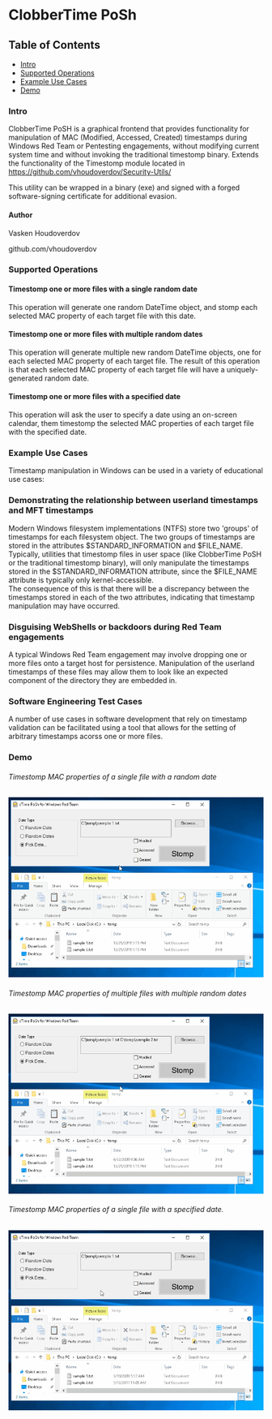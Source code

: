 # ClobberTime PoSh

## Table of Contents
* [Intro](#intro)
* [Supported Operations](#operations)
* [Example Use Cases](#use-cases)
* [Demo](#demo)

### <a name="intro"></a>Intro
ClobberTime PoSH is a graphical frontend that provides functionality for manipulation of MAC (Modified, Accessed, Created) timestamps during Windows Red Team or Pentesting engagements, without modifying current system time and without invoking the traditional timestomp binary.  Extends the functionality of the Timestomp module located in https://github.com/vhoudoverdov/Security-Utils/

This utility can be wrapped in a binary (exe) and signed with a forged software-signing certificate for additional evasion.

#### Author
Vasken Houdoverdov

github.com/vhoudoverdov

### <a name="operations"></a>Supported Operations
#### Timestomp one or more files with a single random date
This operation will generate one random DateTime object, and stomp each selected MAC property of each target file with this date.

#### Timestomp one or more files with multiple random dates
This operation will generate multiple new random DateTime objects, one for each selected MAC property of each target file.  The result of this operation is that each selected MAC property of each target file will have a uniquely-generated random date.

#### Timestomp one or more files with a specified date
This operation will ask the user to specify a date using an on-screen calendar, them timestomp the selected MAC properties of each target file with the specified date.

### <a name="use-cases"></a>Example Use Cases
Timestamp manipulation in Windows can be used in a variety of educational use cases:
### Demonstrating the relationship between userland timestamps and MFT timestamps
Modern Windows filesystem implementations (NTFS) store two 'groups' of timestamps for each filesystem object.  The two groups of timestamps are stored in the attributes $STANDARD_INFORMATION and $FILE_NAME.  Typically, utilities that timestomp files in user space (like ClobberTime PoSH or the traditional timestomp binary), will only manipulate the timestamps stored in the $STANDARD_INFORMATION attribute, since the $FILE_NAME attribute is typically only kernel-accessible.  
The consequence of this is that there will be a discrepancy between the timestamps stored in each of the two attributes, indicating that timestamp manipulation may have occurred.

### Disguising WebShells or backdoors during Red Team engagements
A typical Windows Red Team engagement may involve dropping one or more files onto a target host for persistence.  Manipulation of the userland timestamps of these files may allow them to look like an expected component of the directory they are embedded in.

### Software Engineering Test Cases
A number of use cases in software development that rely on timestamp validation can be facilitated using a tool that allows for the setting of arbitrary timestamps acorss one or more files.

### <a name="demo"></a>Demo
###### Timestomp MAC properties of a single file with a random date

![](demo/demo-single-file-single-date.gif)

###### Timestomp MAC properties of multiple files with multiple random dates

![](demo/demo-multiple-files-multiple-dates.gif)

###### Timestomp MAC properties of a single file with a specified date. 

![](demo/demo-single-file-specific-date.gif)
